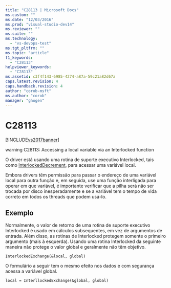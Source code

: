 ```yaml
---
title: "C28113 | Microsoft Docs"
ms.custom: ""
ms.date: "12/03/2016"
ms.prod: "visual-studio-dev14"
ms.reviewer: ""
ms.suite: ""
ms.technology: 
  - "vs-devops-test"
ms.tgt_pltfrm: ""
ms.topic: "article"
f1_keywords: 
  - "C28113"
helpviewer_keywords: 
  - "C28113"
ms.assetid: c3f4f143-6985-4274-a87a-59c21a82d67a
caps.latest.revision: 4
caps.handback.revision: 4
author: "corob-msft"
ms.author: "corob"
manager: "ghogen"
---
```

# C28113
[!INCLUDE[vs2017banner](../code-quality/includes/vs2017banner.md)]

warning C28113: Accessing a local variable via an Interlocked function  
  
 O driver está usando uma rotina de suporte executivo Interlocked, tais como [InterlockedDecrement](http://msdn.microsoft.com/library/windows/hardware/ff547871.aspx), para acessar uma variável local.  
  
 Embora drivers têm permissão para passar o endereço de uma variável local para outra função e, em seguida, use uma função interligada para operar em que variável, é importante verificar que a pilha será não ser trocada por disco inesperadamente e se a variável tem o tempo de vida correto em todos os threads que podem usá\-lo.  
  
## Exemplo  
 Normalmente, o valor de retorno de uma rotina de suporte executivo Interlocked é usado em cálculos subsequentes, em vez de argumentos de entrada.  Além disso, as rotinas de Interlocked protegem somente o primeiro argumento \(mais à esquerda\).  Usando uma rotina Interlocked da seguinte maneira não protege o valor global e geralmente não têm objetivo.  
  
```  
InterlockedExchange(&local, global)  
```  
  
 O formulário a seguir tem o mesmo efeito nos dados e com segurança acessa a variável global.  
  
```  
local = InterllockedExchange(&global, global)  
  
```